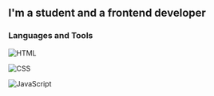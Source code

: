 ## I'm a student and a frontend developer 

### Languages and Tools
![HTML](https://img.shields.io/badge/-HTML-000000?style=for-the-badge&logo=Html&logoColor=fa5300
)

![CSS](https://img.shields.io/badge/-CSS-000000?style=for-the-badge&logo=Css&logoColor=0044fa
)

![JavaScript](https://img.shields.io/badge/-JavaScript-000000?style=for-the-badge&logo=JavaScript&logoColor=faea00
)


  
<!---
Kirillov-Artem/Kirillov-Artem is a ✨ special ✨ repository because its `README.md` (this file) appears on your GitHub profile.
You can click the Preview link to take a look at your changes.
--->
